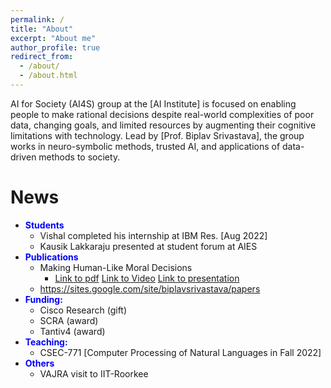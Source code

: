 ```yaml
---
permalink: /
title: "About"
excerpt: "About me"
author_profile: true
redirect_from: 
  - /about/
  - /about.html
---
```


AI for Society (AI4S) group at the [AI Institute] is focused on enabling people to make rational decisions despite real-world complexities of poor data, changing goals, and limited resources by augmenting their cognitive limitations with technology. Lead by [Prof. Biplav Srivastava], the group works in neuro-symbolic methods, trusted AI, and applications of data-driven methods to society.



News
======



 * <span style="color:blue">**Students**</span>
    * Vishal completed his internship at IBM Res. [Aug 2022]
    * Kausik Lakkaraju presented at student forum at AIES
 * <span style="color:blue">**Publications**</span>
    * Making Human-Like Moral Decisions   
      * [Link to pdf](https://dl.acm.org/doi/pdf/10.1145/3514094.3534174) [Link to Video](https://drive.google.com/file/d/1JpVwVMHMKHDybXwjbkRChGxgW7vQOH5_/view?usp=sharing) [Link to presentation](https://drive.google.com/file/d/1pv_i5xlj6XYnqByMZxgsu-axMkwZsixs/view?usp=sharing)
    * https://sites.google.com/site/biplavsrivastava/papers 
 * <span style="color:blue">**Funding:**</span>
    * Cisco Research (gift)
    * SCRA (award)
    * Tantiv4 (award)
 * <span style="color:blue">**Teaching:**</span>
    * CSEC-771 [Computer Processing of Natural Languages in Fall 2022]
 * <span style="color:blue">**Others**</span>
    * VAJRA visit to IIT-Roorkee




